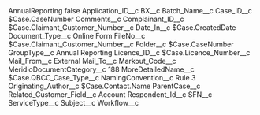 <?xml version="1.0" encoding="UTF-8"?>
<CustomMetadata xmlns="http://soap.sforce.com/2006/04/metadata" xmlns:xsi="http://www.w3.org/2001/XMLSchema-instance" xmlns:xsd="http://www.w3.org/2001/XMLSchema">
    <label>AnnualReporting</label>
    <protected>false</protected>
    <values>
        <field>Application_ID__c</field>
        <value xsi:nil="true"/>
    </values>
    <values>
        <field>BX__c</field>
        <value xsi:nil="true"/>
    </values>
    <values>
        <field>Batch_Name__c</field>
        <value xsi:nil="true"/>
    </values>
    <values>
        <field>Case_ID__c</field>
        <value xsi:type="xsd:string">$Case.CaseNumber</value>
    </values>
    <values>
        <field>Comments__c</field>
        <value xsi:nil="true"/>
    </values>
    <values>
        <field>Complainant_ID__c</field>
        <value xsi:type="xsd:string">$Case.Claimant_Customer_Number__c</value>
    </values>
    <values>
        <field>Date_In__c</field>
        <value xsi:type="xsd:string">$Case.CreatedDate</value>
    </values>
    <values>
        <field>Document_Type__c</field>
        <value xsi:type="xsd:string">Online Form</value>
    </values>
    <values>
        <field>FileNo__c</field>
        <value xsi:type="xsd:string">$Case.Claimant_Customer_Number__c</value>
    </values>
    <values>
        <field>Folder__c</field>
        <value xsi:type="xsd:string">$Case.CaseNumber</value>
    </values>
    <values>
        <field>GroupType__c</field>
        <value xsi:type="xsd:string">Annual Reporting</value>
    </values>
    <values>
        <field>Licence_ID__c</field>
        <value xsi:type="xsd:string">$Case.Licence_Number__c</value>
    </values>
    <values>
        <field>Mail_From__c</field>
        <value xsi:type="xsd:string">External</value>
    </values>
    <values>
        <field>Mail_To__c</field>
        <value xsi:nil="true"/>
    </values>
    <values>
        <field>Markout_Code__c</field>
        <value xsi:nil="true"/>
    </values>
    <values>
        <field>MeridioDocumentCategory__c</field>
        <value xsi:type="xsd:string">188</value>
    </values>
    <values>
        <field>MoreDetailedName__c</field>
        <value xsi:type="xsd:string">$Case.QBCC_Case_Type__c</value>
    </values>
    <values>
        <field>NamingConvention__c</field>
        <value xsi:type="xsd:string">Rule 3</value>
    </values>
    <values>
        <field>Originating_Author__c</field>
        <value xsi:type="xsd:string">$Case.Contact.Name</value>
    </values>
    <values>
        <field>ParentCase__c</field>
        <value xsi:nil="true"/>
    </values>
    <values>
        <field>Related_Customer_Field__c</field>
        <value xsi:type="xsd:string">Account</value>
    </values>
    <values>
        <field>Respondent_Id__c</field>
        <value xsi:nil="true"/>
    </values>
    <values>
        <field>SFN__c</field>
        <value xsi:nil="true"/>
    </values>
    <values>
        <field>ServiceType__c</field>
        <value xsi:nil="true"/>
    </values>
    <values>
        <field>Subject__c</field>
        <value xsi:nil="true"/>
    </values>
    <values>
        <field>Workflow__c</field>
        <value xsi:nil="true"/>
    </values>
</CustomMetadata>
